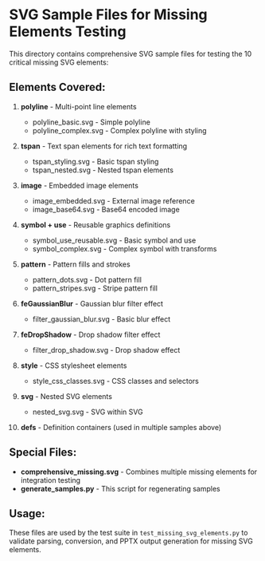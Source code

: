 # SVG Sample Files for Missing Elements Testing

This directory contains comprehensive SVG sample files for testing the 10 critical missing SVG elements:

## Elements Covered:

1. **polyline** - Multi-point line elements
   - polyline_basic.svg - Simple polyline
   - polyline_complex.svg - Complex polyline with styling

2. **tspan** - Text span elements for rich text formatting
   - tspan_styling.svg - Basic tspan styling
   - tspan_nested.svg - Nested tspan elements

3. **image** - Embedded image elements
   - image_embedded.svg - External image reference
   - image_base64.svg - Base64 encoded image

4. **symbol + use** - Reusable graphics definitions
   - symbol_use_reusable.svg - Basic symbol and use
   - symbol_complex.svg - Complex symbol with transforms

5. **pattern** - Pattern fills and strokes
   - pattern_dots.svg - Dot pattern fill
   - pattern_stripes.svg - Stripe pattern fill

6. **feGaussianBlur** - Gaussian blur filter effect
   - filter_gaussian_blur.svg - Basic blur effect

7. **feDropShadow** - Drop shadow filter effect
   - filter_drop_shadow.svg - Drop shadow effect

8. **style** - CSS stylesheet elements
   - style_css_classes.svg - CSS classes and selectors

9. **svg** - Nested SVG elements
   - nested_svg.svg - SVG within SVG

10. **defs** - Definition containers (used in multiple samples above)

## Special Files:

- **comprehensive_missing.svg** - Combines multiple missing elements for integration testing
- **generate_samples.py** - This script for regenerating samples

## Usage:

These files are used by the test suite in `test_missing_svg_elements.py` to validate
parsing, conversion, and PPTX output generation for missing SVG elements.
